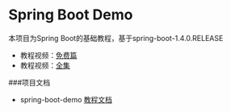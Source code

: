 # Spring Boot Demo

本项目为Spring Boot的基础教程，基于spring-boot-1.4.0.RELEASE

- 教程视频：[免费篇](http://www.roncoo.com/course/view/e4189c9db6474745b5e578983cddd112)
- 教程视频：[全集](http://www.roncoo.com/course/view/c99516ea604d4053908c1768d6deee3d#boxTwo)

###项目文档
- spring-boot-demo [教程文档](http://www.roncoo.com/article/detail/124661)

